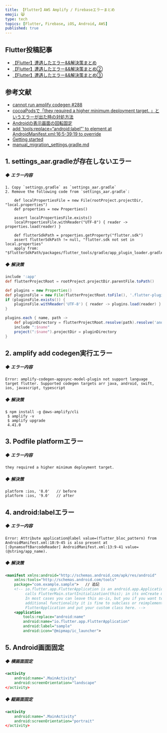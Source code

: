 ```yaml
---
title: 【Flutter】AWS Amplify / Firebaseエラーまとめ
emoji: 😸
type: tech
topics: [Flutter, Firebase, iOS, Android, AWS]
published: true
---
```


## Flutter投稿記事
 - [【Flutter】遭遇したエラー&&解決策まとめ](https://qiita.com/umaibou1126/items/050ee66f94f10ec114df)
 - [【Flutter】遭遇したエラー&&解決策まとめ②](https://qiita.com/umaibou1126/items/0ccc1502a98f358f0ccb)
 - [【Flutter】遭遇したエラー&&解決策まとめ③](https://qiita.com/umaibou1126/items/9e06bd55dae86631b0f3)

## 参考文献
 - [cannot run amplify codegen #288](https://github.com/aws-amplify/amplify-flutter/issues/288)
 - [cocoaPodsで「they required a higher minimum deployment target. 」というエラーが出た時の対処方法](https://program-life.com/1767)
 - [Androidの表示画面の回転固定](https://qiita.com/okhiroyuki/items/889a4d7b4284e3280efe)
 - [add 'tools:replace=“android:label”' to <application> element at AndroidManifest.xml:16:5-39:19 to override](https://stackoverflow.com/questions/54924256/add-toolsreplace-androidlabel-to-application-element-at-androidmanifest)
 - [Getting started](https://docs.amplify.aws/lib/datastore/getting-started/q/platform/flutter)
 - [manual_migration_settings.gradle.md](https://github.com/flutter/flutter/blob/master/packages/flutter_tools/gradle/manual_migration_settings.gradle.md)

## 1. settings_aar.gradleが存在しないエラー

##### ◆ エラー内容
```
1. Copy `settings.gradle` as `settings_aar.gradle`
2. Remove the following code from `settings_aar.gradle`:

    def localPropertiesFile = new File(rootProject.projectDir, "local.properties")
    def properties = new Properties()

    assert localPropertiesFile.exists()
    localPropertiesFile.withReader("UTF-8") { reader -> properties.load(reader) }

    def flutterSdkPath = properties.getProperty("flutter.sdk")
    assert flutterSdkPath != null, "flutter.sdk not set in local.properties"
    apply from: "$flutterSdkPath/packages/flutter_tools/gradle/app_plugin_loader.gradle"
```

##### ◆ 解決策
```setting_aar.gradle
include ':app'
def flutterProjectRoot = rootProject.projectDir.parentFile.toPath()

def plugins = new Properties()
def pluginsFile = new File(flutterProjectRoot.toFile(), '.flutter-plugins')
if (pluginsFile.exists()) {
    pluginsFile.withReader('UTF-8') { reader -> plugins.load(reader) }
}

plugins.each { name, path ->
    def pluginDirectory = flutterProjectRoot.resolve(path).resolve('android').toFile()
    include ":$name"
    project(":$name").projectDir = pluginDirectory
}
```



## 2. amplify add codegen実行エラー

##### ◆ エラー内容
```
Error: amplify-codegen-appsync-model-plugin not support language target flutter. Supported codegen targets arr java, android, swift, ios, javascript, typescript
```

##### ◆ 解決策
```
$ npm install -g @aws-amplify/cli
 $ amplify -v
 $ amplify upgrade
 4.41.0
```

## 3. Podfile platformエラー
##### ◆ エラー内容
```
they required a higher minimum deployment target.
```

##### ◆ 解決策
```
platform :ios, '8.0'   // before
platform :ios, '9.0'   // after
```

## 4. android:labelエラー

##### ◆ エラー内容
```
Error: Attribute application@label value=(flutter_bloc_pattern) from AndroidManifest.xml:18:9-45 is also present at [:DynamsoftBarcodeReader] AndroidManifest.xml:13:9-41 value=(@string/app_name).
```

##### ◆ 解決策
```AndroidManifest.xml
<manifest xmlns:android="http://schemas.android.com/apk/res/android"
    xmlns:tools="http://schemas.android.com/tools"
    package="com.example.sample">   // 追記
    <!-- io.flutter.app.FlutterApplication is an android.app.Application that
         calls FlutterMain.startInitialization(this); in its onCreate method.
         In most cases you can leave this as-is, but you if you want to provide
         additional functionality it is fine to subclass or reimplement
         FlutterApplication and put your custom class here. -->
    <application
        tools:replace="android:name"
        android:name="io.flutter.app.FlutterApplication"
        android:label="sample"
        android:icon="@mipmap/ic_launcher">
```

## 5. Android画面固定

##### ◆ 横画面固定
```AndroidManifest.xml
<activity
    android:name=".MainActivity"
    android:screenOrientation="landscape"
</activity>
```

##### ◆ 縦画面固定
```AndroidManifest.xml
<activity
    android:name=".MainActivity"
    android:screenOrientation="portrait"
</activity>
```
